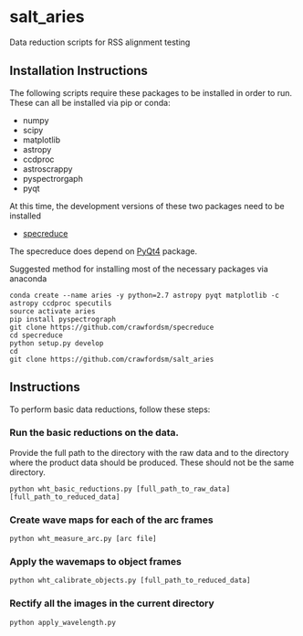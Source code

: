 # salt_aries

Data reduction scripts for RSS alignment testing

## Installation Instructions

The following scripts require these packages to be installed in order to run.  These can all be installed via pip or conda:

+ numpy
+ scipy
+ matplotlib
+ astropy
+ ccdproc
+ astroscrappy
+ pyspectrorgaph
+ pyqt


At this time, the development versions of these two packages need to be installed
+ [specreduce](https://github.com/crawfordsm/specreduce.git)

The specreduce does depend on [PyQt4](https://riverbankcomputing.com/software/pyqt/intro) package. 

Suggested method for installing most of the necessary packages via anaconda

    conda create --name aries -y python=2.7 astropy pyqt matplotlib -c astropy ccdproc specutils
    source activate aries
    pip install pyspectrograph 
    git clone https://github.com/crawfordsm/specreduce
    cd specreduce
    python setup.py develop
    cd 
    git clone https://github.com/crawfordsm/salt_aries


## Instructions

To perform basic data reductions, follow these steps:

### Run the basic reductions on the data.   

Provide the full path to the directory with the raw data and to the directory where the product data should be produced.  These should not be the same directory.

    python wht_basic_reductions.py [full_path_to_raw_data] [full_path_to_reduced_data]

### Create wave maps for each of the arc frames
    python wht_measure_arc.py [arc file]

### Apply the wavemaps to object frames
    python wht_calibrate_objects.py [full_path_to_reduced_data]
    
### Rectify all the images in the current directory
    python apply_wavelength.py
